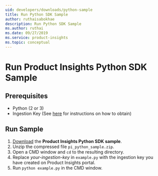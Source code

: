 ```yaml
---
uid: developers/downloads/python-sample
title: Run Python SDK Sample
author: ruthaisabokhae
description: Run Python SDK Sample
ms.author: ruthai
ms.date: 09/27/2019
ms.service: product-insights
ms.topic: conceptual
---
```


# Run Product Insights Python SDK Sample

## Prerequisites
- Python (2 or 3)
- Ingestion Key (See [here](python.md) for instructions on how to obtain)

## Run Sample
1. [Download](https://download.pi.dynamics.com/sdk/ProductInsightsSamples/pi_python_sample.zip) the **Product Insights Python SDK sample**.
2. Unzip the compressed file `pi_python_sample.zip`.
3. Open a CMD window and `cd` to the resulting directory.
4. Replace *your-ingestion-key* in `example.py` with the ingestion key you have created on Product Insights portal.
5. Run `python example.py` in the CMD window.